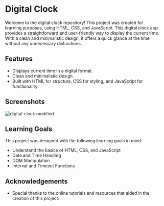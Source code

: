 
# Digital Clock

Welcome to the digital clock repository! This project was created for learning purposes, using HTML, CSS, and JavaScript. 
This digital clock app provides a straightforward and user-friendly way to display the current time. With a clean and minimalistic design, it offers a quick glance at the time without any unnecessary distractions.


## Features
- Displays current time in a digital format.
- Clean and minimalistic design.
- Built with HTML for structure, CSS for styling, and JavaScript   for functionality


## Screenshots

![digital-clock modified](https://github.com/Sachintha-Dinuranga/digital-clock/assets/117833055/4ad90a21-4925-4d9f-899d-b46641153129)





## Learning Goals

This project was designed with the following learning goals in mind:

- Understand the basics of HTML, CSS, and JavaScript
- Date and Time Handling
- DOM Manipulation
- Interval and Timeout Functions


## Acknowledgements

 - Special thanks to the online tutorials and resources that aided in the creation of this project.
 
 

